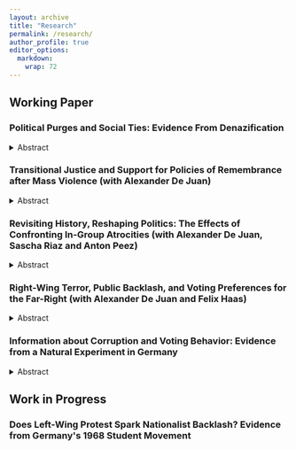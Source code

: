 ```yaml
---
layout: archive
title: "Research"
permalink: /research/
author_profile: true
editor_options: 
  markdown: 
    wrap: 72
---
```


## Working Paper

### Political Purges and Social Ties: Evidence From Denazification

<details>

<summary>Abstract</summary>

<p align="justify">

How do social ties between administrators and defendants affect the
implementation of personnel transitional justice policies? To address
issues of inherited personnel, countries undergoing transitions from
autocratic rule frequently implement mechanisms like purges or criminal
trials. While a considerable number of studies investigates the
consequences of these policies, less is known about factors that shape
their implementation. Building on insights from administration research,
I analyze how differences in social ties shape the outcomes of a mass
purge by drawing on data of approx. 50000 denazification trials from
British occupied Nazi Germany. I investigate the effects of two
different forms of ties: social identity and networks. I leverage
variation regarding the level of ties between administrators and
defendants resulting from the delegation of denazification to German
authorities and defendants' different migratory backgrounds. My results
point to an ambivalent effect of ties in the context of transitional
justice policies: while identity ties lead to more lenient ruling,
network ties seem to have the opposite effect. The study's findings shed
new light on transitional justice and the persistence of political
personnel in the shadow of dictatorship.

</p>

</details>

### <a href="https://osf.io/ekwun/" style="text-decoration:none">Transitional Justice and Support for Policies of Remembrance after Mass Violence</a> (with <a href="https://www.alexander-dejuan.de/" style="text-decoration:none">Alexander De Juan</a>)

<details>

<summary>Abstract</summary>

<p align="justify">

Prior research suggests that punitive transitional justice (TJ) may foster a sense of collective exoneration among members of perpetrator groups, potentially reducing support for remembrance of ingroup atrocities in the long-term. We employ a two-part empirical strategy to test this potential “hidden cost’’ of TJ in Germany: a vignette experiment manipulating perceptions of the extent of the denazification process and an observational analysis exploiting variance in denazification intensity across occupation zones. Our results reveal that while perceptions of comprehensive Nazi accountability translate into a belief that the entire German in-group has been held accountable, these perceptions do not affect attitudes towards ongoing commemoration or responsibility towards victim groups. Our robust null finding demonstrates that perceptions of justice being served do not undermine support for historical closure on mass violence. These results contribute to the broader literature on TJ’s long-term attitudinal impacts and the determinants of support for historical remembrance, emphasizing the enduring importance of moral over legal perceptions of accountability.

</p>

</details>

### <a href="https://osf.io/preprints/osf/esh6f"  style="text-decoration:none">Revisiting History, Reshaping Politics: The Effects of Confronting In-Group Atrocities</a> (with <a href="https://www.alexander-dejuan.de/" style="text-decoration:none">Alexander De Juan</a>, <a href="https://www.saschariaz.com/" style="text-decoration:none">Sascha Riaz</a> and <a href="https://antonpeez.github.io/" style="text-decoration:none">Anton Peez</a>)

<details>

<summary>Abstract</summary>

<p align="justify">

How do voters react to challenges of established collective memories? We study the controversial "Wehrmacht Exhibition'' (1995–1999), which, for the first time, exposed the German public to graphic evidence of WWII war crimes committed by the German military. This traveling exhibition challenged the widespread "myth of the clean Wehrmacht'', the false post-war narrative that only the SS, not the military, systematically committed war crimes and perpetrated the Holocaust. To study how different segments of the electorate reacted to the exhibition, we leverage high-frequency survey data of more than 830,000 voters in a staggered difference-in-differences setup. We complement this analysis with descriptive evidence from over 1.200 letters to the editor. We find that the exhibition triggered political backlash, especially among the sons of WWII soldiers. However, this backlash is localized and short-lived. Our results highlight the conditions under which memory entrepreneurs may challenge established narratives without incurring long-term political costs.

</p>

</details>

### <a href="https://osf.io/9szm7/"  style="text-decoration:none">Right-Wing Terror, Public Backlash, and Voting Preferences for the Far-Right</a> (with <a href="https://www.alexander-dejuan.de/" style="text-decoration:none">Alexander De Juan</a> and <a href="https://felixhaass.de/" style="text-decoration:none">Felix Haas</a>)

<details>

<summary>Abstract</summary>

<p align="justify">

How does right-wing terrorism affect electoral support for populist radical right parties
(PRRP)? Recent research has produced contrary answers to this question. We argue that
only high-profile attacks, whose motives and targets mirror PRRPs’ nativist agenda are likely
to generate a media backlash that dampens electoral support for PRRPs. We test this argu-
ment combining high-frequency survey and social media data with a natural and survey
experimental design. We find that right-wing terror reduced support for the right-wing
populist party Alternative für Deutschland after one of the most intense nativist attacks in
recent German history. A case comparison with three other high-profile attacks and an
analysis of all 98 fatal right-wing attacks in Germany between 1990 and 2020 support our
argument. Our findings help to understand how political violence triggers partisan detach-
ment and have important implications for media responsibility in the aftermath of terrorist
attacks.

</p>

</details>

### Information about Corruption and Voting Behavior: Evidence from a Natural Experiment in Germany

<details>

<summary>Abstract</summary>

<p align="justify">

How do voters respond to information about corruption? Research
investigating electoral responses to corruption has thus far generated
mixed results and research in this area generally faces a number of
methodological problems. While observational studies linking aggregate
corruption levels and political behavior usually raise concerns about
endogeneity, experimental methods may suffer from problems like social
desirability bias or a lack of external validity. In this paper, I
bypass these issues by analyzing a natural experiment generated by a
corruption scandal around the procurement of face masks during the
COVID-19 pandemic in Germany. I exploit the differential exposure to the
corruption scandal of mail and ballot-box voters prior to a major
regional election in a difference-in-differences design. Comparing
electoral outcomes across mail and ballot-box electorates in 1109
municipalities over time, I find that corruption leads to a reduction of
the affected party's vote share of approximately 5% in the exposed
electorate. Furthermore, I find similar effects for the party's
coalition partner indicating that corruption may produce negative
spillovers for other incumbent parties. This study sheds new light on
corruption and voting behavior by showing that misconduct by public
officials can produce substantive electoral responses that have the
potential to move well beyond an affected party.

</p>

</details>

## Work in Progress

### Does Left-Wing Protest Spark Nationalist Backlash? Evidence from Germany's 1968 Student Movement
